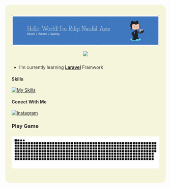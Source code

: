 <!-- Background wrapper -->
<div style="background: #f5f5dc; padding: 20px; border-radius: 15px; color: #333;">
  
![MasAz1](img/rifqi.jpg)

<!--
**MasAz1/MasAz1** is a ✨ _special_ ✨ repository because its `README.md` (this file) appears on your GitHub profile.

Here are some ideas to get you started:

- 🔭 I’m currently working on ...
- 🌱 I’m currently learning ...
- 👯 I’m looking to collaborate on ...
- 🤔 I’m looking for help with ...
- 💬 Ask me about ...
- 📫 How to reach me: ...
- 😄 Pronouns: ...
- ⚡ Fun fact: ...
-->
<div align="center">
  <img height="150" src="https://media.giphy.com/media/M9gbBd9nbDrOTu1Mqx/giphy.gif"  />
</div>

###
-  I’m currently learning [**Laravel**](http://laravel.com) Framwork

#### Skills
<p align="center">

[![My Skills](https://skillicons.dev/icons?i=cpp,cs,html,css,php,python,java,js,laravel,arduino&perline=5)](https://skillicons.dev)
</p>

#### Conect With Me
[![Instagram](https://skillicons.dev/icons?i=instagram)](https://www.instagram.com/rifqinaufalaziz/)


<h3 align="left">Play Game</h3>

###
![Snake](https://raw.githubusercontent.com/MasAz1/MasAz1/refs/heads/main/img/snake.svg)

###
